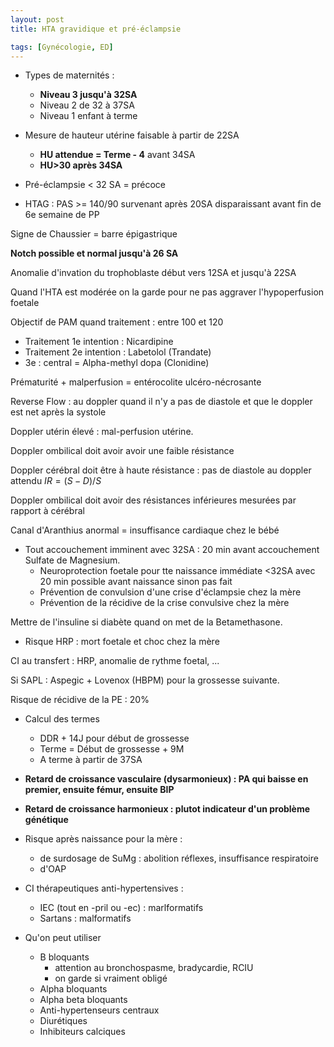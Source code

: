```yaml
---
layout: post
title: HTA gravidique et pré-éclampsie

tags: [Gynécologie, ED]
---
```


- Types de maternités :
  - **Niveau 3 jusqu'à 32SA** 
  - Niveau 2 de 32 à 37SA
  - Niveau 1 enfant à terme

- Mesure de hauteur utérine faisable à partir de 22SA
  - **HU attendue = Terme - 4** avant 34SA
  - **HU>30 après 34SA**

- Pré-éclampsie < 32 SA = précoce

- HTAG : PAS >= 140/90 survenant après 20SA disparaissant avant fin de 6e semaine de PP

Signe de Chaussier = barre épigastrique

**Notch possible et normal jusqu'à 26 SA**

Anomalie d'invation du trophoblaste début vers 12SA et jusqu'à 22SA

Quand l'HTA est modérée on la garde pour ne pas aggraver l'hypoperfusion foetale

Objectif de PAM quand traitement : entre 100 et 120

- Traitement 1e intention : Nicardipine
- Traitement 2e intention : Labetolol (Trandate)
- 3e : central = Alpha-methyl dopa (Clonidine)

Prématurité + malperfusion = entérocolite ulcéro-nécrosante

Reverse Flow : au doppler quand il n'y a pas de diastole et que le doppler est net après la systole

Doppler utérin élevé : mal-perfusion utérine.

Doppler ombilical doit avoir avoir une faible résistance

Doppler cérébral doit être à haute résistance : pas de diastole au doppler attendu $IR = (S-D)/S$

Doppler ombilical doit avoir des résistances inférieures mesurées par rapport à cérébral

Canal d'Aranthius anormal = insuffisance cardiaque chez le bébé

- Tout accouchement imminent avec 32SA : 20 min avant accouchement Sulfate de Magnesium.
  - Neuroprotection foetale pour tte naissance immédiate <32SA avec 20 min possible avant naissance sinon pas fait
  - Prévention de convulsion d'une crise d'éclampsie chez la mère 
  - Prévention de la récidive de la crise convulsive chez la mère 

Mettre de l'insuline si diabète quand on met de la Betamethasone.

- Risque HRP : mort foetale et choc chez la mère

CI au transfert : HRP, anomalie de rythme foetal, ...

Si SAPL : Aspegic + Lovenox (HBPM) pour la grossesse suivante.

Risque de récidive de la PE : 20%

- Calcul des termes
  - DDR + 14J pour début de grossesse
  - Terme = Début de grossesse + 9M
  - A terme à partir de 37SA

- **Retard de croissance vasculaire (dysarmonieux) : PA qui baisse en premier, ensuite fémur, ensuite BIP**
- **Retard de croissance harmonieux : plutot indicateur d'un problème génétique**



- Risque après naissance pour la mère :
  - de surdosage de SuMg : abolition réflexes, insuffisance respiratoire
  - d'OAP



- CI thérapeutiques anti-hypertensives :
  - IEC (tout en -pril ou -ec) : marlformatifs
  - Sartans : malformatifs
- Qu'on peut utiliser 
  - B bloquants
    - attention au bronchospasme, bradycardie, RCIU
    - on garde si vraiment obligé 
  - Alpha bloquants
  - Alpha beta bloquants
  - Anti-hypertenseurs centraux
  - Diurétiques
  - Inhibiteurs calciques



